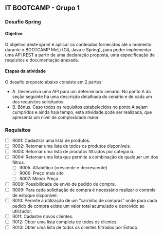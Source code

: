 ## IT BOOTCAMP - Grupo 1

### Desafio Spring

#### Objetivo
O objetivo deste sprint é aplicar os conteúdos fornecidos até o momento durante o
BOOTCAMP MeLi (Git, Java e Spring), para poder implementar uma API REST a partir de uma
declaração proposta, uma especificação de requisitos e documentação anexada.

#### Etapas da atividade

O desafio proposto abaixo consiste em 2 partes:
- A. Desenvolva uma API para um determinado cenário. No ponto A da seção
seguinte há uma descrição detalhada do cenário e de cada um dos requisitos
solicitados.
- B. Bônus. Caso todos os requisitos estabelecidos no ponto A sejam cumpridos e ainda
haja tempo, esta atividade pode ser realizada, que apresenta um nível de
complexidade maior.

### Requisitos

- [ ] R001: Cadastrar uma lista de produtos.
- [ ] R002: Retornar uma lista de todos os produtos disponíveis.
- [ ] R003: Retornar uma lista de produtos filtrados por categoria.
- [ ] R004: Retornar uma lista que permite a combinação de qualquer um dos filtros.
  - [ ] R005: Alfabético (crescente e decrescente)
  - [ ] R006: Preço mais alto
  - [ ] R007: Menor Preço
- [ ] R008: Possibilidade de envio de pedido de compra.
- [ ] R009: Para cada solicitação de compra é necessário realizar o controle de estoque
  disponível.
- [ ] R010: Permite a utilização de um “carrinho de compras” onde para cada pedido de
  compra existe um valor total acumulado e devolvido ao utilizador.
- [ ] R011: Cadastre novos clientes.
- [ ] R012: Obter uma lista completa de todos os clientes.
- [ ] R013: Obter uma lista de todos os clientes filtrados por Estado.